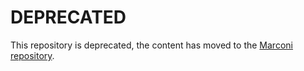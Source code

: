 # DEPRECATED

This repository is deprecated, the content has moved to the
[Marconi repository](https://github.com/input-output-hk/marconi/marconi-core).
